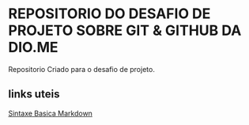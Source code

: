 # REPOSITORIO DO DESAFIO DE PROJETO SOBRE GIT & GITHUB DA DIO.ME
Repositorio Criado para o desafio de projeto.

## links uteis
[Sintaxe Basica Markdown](https:www.markdownguide.org/basic-syntax/)
